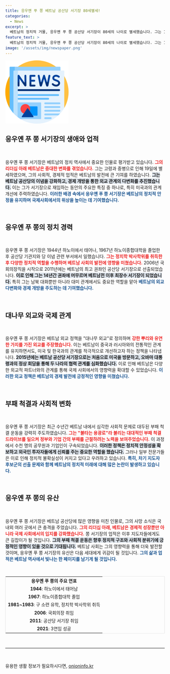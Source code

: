 ```yaml
---
title: 응우옌 푸 쫑 베트남 공산당 서기장 80세별세!
categories:
  - News
excerpt: >
  베트남의 정치적 거물, 응우옌 푸 쫑 공산당 서기장이 80세의 나이로 별세했습니다. 그는 14년간 서기장직을 역임하며 대미 관계 개선과 반부패 드라이브를 주도했습니다. 그의 죽음은 베트남과 국제사회에 큰 파장을 미칠 것으로 예상됩니다.
feature_text: >
  베트남의 정치적 거물, 응우옌 푸 쫑 공산당 서기장이 80세의 나이로 별세했습니다. 그는 14년간 서기장직을 역임하며 대미 관계 개선과 반부패 드라이브를 주도했습니다. 그의 죽음은 베트남과 국제사회에 큰 파장을 미칠 것으로 예상됩니다.
image: '/assets/img/newspaper.png'
---
```


<p><img src="/assets/img/newspaper.png" alt="kimp 속보" /></p>

<h2 data-ke-size="size26">응우옌 푸 쫑 서기장의 생애와 업적</h2>

<p data-ke-size="size16">&nbsp;</p>

<p>응우옌 푸 쫑 서기장은 베트남의 정치 역사에서 중요한 인물로 평가받고 있습니다. <b><span style="color: #ee2323;">그의 리더십 아래 베트남은 중대한 변화를 겪었습니다.</span></b> 그는 고령과 중병으로 인해 19일에 별세하였으며, 그의 사회적, 경제적 업적은 베트남의 발전에 큰 기여를 하였습니다. <b><span style="background-color: #21538527;">그는 베트남 공산당의 이념을 강화하고, 경제 개방을 통한 외교 관계의 다변화를 추진했습니다.</span></b> 이는 그가 서기장으로 재임하는 동안의 주요한 특징 중 하나로, 특히 미국과의 관계 개선에 주력하였습니다. <b><span style="color: #1a5490;">이러한 배경 속에서 응우옌 푸 쫑 서기장은 베트남의 정치적 안정을 유지하며 국제사회에서의 위상을 높이는 데 기여했습니다.</span></b></p>

<p data-ke-size="size16">&nbsp;</p>

<h2 data-ke-size="size26">응우옌 푸 쫑의 정치 경력</h2>

<p data-ke-size="size16">&nbsp;</p>

<p>응우옌 푸 쫑 서기장은 1944년 하노이에서 태어나, 1967년 하노이종합대학을 졸업한 후 공산당 기관지와 당 이념 관련 부서에서 일했습니다. <b><span style="color: #ee2323;">그는 정치학 박사학위를 취득한 후 다양한 정치적 역할을 수행하며 베트남 사회의 발전에 영향을 미쳤습니다.</span></b> 2006년 국회의장직을 시작으로 2011년에는 베트남의 최고 권좌인 공산당 서기장으로 선출되었습니다. <b><span style="background-color: #21538527;">이로 인해 그는 14년간 권좌에 머무르며 베트남전 이후 최장수 서기장이 되었습니다.</span></b> 특히 그는 남북 대화뿐만 아니라 대미 관계에서도 중요한 역할을 맡아 <b><span style="color: #1a5490;">베트남의 외교 다변화와 경제 개방을 주도하는 데 기여했습니다.</span></b></p>

<p data-ke-size="size16">&nbsp;</p>

<h2 data-ke-size="size26">대나무 외교와 국제 관계</h2>

<p data-ke-size="size16">&nbsp;</p>

<p>응우옌 푸 쫑 서기장은 베트남 외교 정책을 "대나무 외교"로 정의하며 <b><span style="color: #ee2323;">강한 뿌리와 유연한 가지를 가진 외교를 주장했습니다.</span></b> 이는 베트남이 중국과 러시아와의 전통적인 관계를 유지하면서도, 미국 및 한국과의 관계를 적극적으로 개선하고자 하는 정책을 나타냅니다. <b><span style="background-color: #21538527;">2015년에는 베트남 공산당 서기장으로는 처음으로 미국을 방문하고, 오바마 대통령과의 정상 회담을 통해 두 나라의 협력 관계를 심화했습니다.</span></b> 이로 인해 베트남은 다양한 외교적 파트너와의 관계를 통해 국제 사회에서의 영향력을 확대할 수 있었습니다. <b><span style="color: #1a5490;">이러한 외교 정책은 베트남의 경제 발전에 긍정적인 영향을 미쳤습니다.</span></b></p>

<p data-ke-size="size16">&nbsp;</p>

<h2 data-ke-size="size26">부패 척결과 사회적 변화</h2>

<p data-ke-size="size16">&nbsp;</p>

<p>응우옌 푸 쫑 서기장은 최근 수년간 베트남 내에서 심각한 사회적 문제로 대두된 부패 척결 운동을 강력히 주도하였습니다. <b><span style="color: #ee2323;">그는 "불타는 용광로"라 불리는 대대적인 부패 척결 드라이브를 일으켜 정부와 기업 간의 부패를 근절하려는 노력을 보여주었습니다.</span></b> 이 과정에서 수천 명의 공무원과 기업인이 구속되었습니다. <b><span style="background-color: #21538527;">이러한 정책은 정치적 안정성을 확보하고 외국인 투자자들에게 신뢰를 주는 중요한 역할을 했습니다.</span></b> 그러나 일부 전문가들은 이로 인해 정치적 불확실성이 커지고 있다고 우려하고 있습니다. <b><span style="color: #1a5490;">특히, 차기 지도자 후보군의 선출 문제와 함께 베트남의 정치적 미래에 대해 많은 논란이 발생하고 있습니다.</span></b></p>

<p data-ke-size="size16">&nbsp;</p>

<h2 data-ke-size="size26">응우옌 푸 쫑의 유산</h2>

<p data-ke-size="size16">&nbsp;</p>

<p>응우옌 푸 쫑 서기장은 베트남 공산당에 많은 영향을 미친 인물로, 그의 사망 소식은 국내외 여러 곳에서 큰 충격을 주었습니다. <b><span style="color: #ee2323;">그의 리더십 아래, 베트남은 경제적 성장뿐만 아니라 국제 사회에서의 입지를 강화했습니다.</span></b> 쫑 서기장의 업적은 이후 지도자들에게도 큰 길잡이가 될 것입니다. <b><span style="background-color: #21538527;">그의 부패 척결 운동은 향후 정치적 구조와 사회적 분위기에 긍정적인 영향이 있을 것으로 기대됩니다.</span></b> 베트남 사회는 그의 영향력을 통해 더욱 발전할 것이며, 응우옌 푸 쫑 서기장의 유산은 다음 세대에게 귀감이 될 것입니다. <b><span style="color: #1a5490;">그의 삶과 업적은 베트남 역사에서 빛나는 한 페이지를 남기게 될 것입니다.</span></b></p>

<p data-ke-size="size16">&nbsp;</p>

<table style="width: 100%; border: 1px solid #e3e3e3;">
    <tr>
        <td style="text-align: center; height: 17px;"><b>응우옌 푸 쫑의 주요 연표</b></td>
    </tr>
    <tr>
        <td style="text-align: center; height: 17px;"><b>1944</b>: 하노이에서 태어남</td>
    </tr>
    <tr>
        <td style="text-align: center; height: 17px;"><b>1967</b>: 하노이종합대학 졸업</td>
    </tr>
    <tr>
        <td style="text-align: center; height: 17px;"><b>1981~1983</b>: 구 소련 유학, 정치학 박사학위 취득</td>
    </tr>
    <tr>
        <td style="text-align: center; height: 17px;"><b>2006</b>: 국회의장 취임</td>
    </tr>
    <tr>
        <td style="text-align: center; height: 17px;"><b>2011</b>: 공산당 서기장 취임</td>
    </tr>
    <tr>
        <td style="text-align: center; height: 17px;"><b>2021</b>: 3연임 성공</td>
    </tr>
</table>

<p data-ke-size="size16">&nbsp;</p>

<hr style="border: 0; border-top: 1px solid #e3e3e3;"/>

<p data-ke-size="size16">&nbsp;</p>
유용한 생활 정보가 필요하시다면, <a href="https://onioninfo.kr" rel="dofollow">onioninfo.kr</a>


